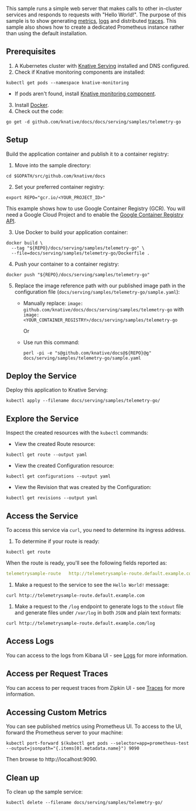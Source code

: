 This sample runs a simple web server that makes calls to other in-cluster
services and responds to requests with "Hello World!". The purpose of this
sample is to show generating [metrics](../../accessing-metrics.md),
[logs](../../accessing-logs.md) and distributed
[traces](../../accessing-traces.md). This sample also shows how to create a
dedicated Prometheus instance rather than using the default installation.

## Prerequisites

1. A Kubernetes cluster with [Knative Serving](../../../install/README.md)
   installed and DNS configured.
2. Check if Knative monitoring components are installed:

```
kubectl get pods --namespace knative-monitoring
```

- If pods aren't found, install
  [Knative monitoring component](../../installing-logging-metrics-traces.md).

3. Install
   [Docker](https://docs.docker.com/get-started/#prepare-your-docker-environment).
4. Check out the code:

```
go get -d github.com/knative/docs/docs/serving/samples/telemetry-go
```

## Setup

Build the application container and publish it to a container registry:

1. Move into the sample directory:

```
cd $GOPATH/src/github.com/knative/docs
```

2. Set your preferred container registry:

```
export REPO="gcr.io/<YOUR_PROJECT_ID>"
```

This example shows how to use Google Container Registry (GCR). You will need a
Google Cloud Project and to enable the
[Google Container Registry API](https://console.cloud.google.com/apis/library/containerregistry.googleapis.com).

3. Use Docker to build your application container:

```
docker build \
  --tag "${REPO}/docs/serving/samples/telemetry-go" \
  --file=docs/serving/samples/telemetry-go/Dockerfile .
```

4. Push your container to a container registry:

```
docker push "${REPO}/docs/serving/samples/telemetry-go"
```

5.  Replace the image reference path with our published image path in the
    configuration file (`docs/serving/samples/telemetry-go/sample.yaml`):

    - Manually replace:
      `image: github.com/knative/docs/docs/serving/samples/telemetry-go` with
      `image: <YOUR_CONTAINER_REGISTRY>/docs/serving/samples/telemetry-go`


        Or

    - Use run this command:


        ```
        perl -pi -e "s@github.com/knative/docs@${REPO}@g" docs/serving/samples/telemetry-go/sample.yaml
        ```

## Deploy the Service

Deploy this application to Knative Serving:

```
kubectl apply --filename docs/serving/samples/telemetry-go/
```

## Explore the Service

Inspect the created resources with the `kubectl` commands:

- View the created Route resource:

```
kubectl get route --output yaml
```

- View the created Configuration resource:

```
kubectl get configurations --output yaml
```

- View the Revision that was created by the Configuration:

```
kubectl get revisions --output yaml
```

## Access the Service

To access this service via `curl`, you need to determine its ingress address.

1. To determine if your route is ready:

```
kubectl get route
```

When the route is ready, you'll see the following fields reported as:

```YAML
telemetrysample-route   http://telemetrysample-route.default.example.com   True
```

1. Make a request to the service to see the `Hello World!` message:

```
curl http://telemetrysample-route.default.example.com
```

1. Make a request to the `/log` endpoint to generate logs to the `stdout` file
   and generate files under `/var/log` in both `JSON` and plain text formats:

```
curl http://telemetrysample-route.default.example.com/log
```

## Access Logs

You can access to the logs from Kibana UI - see [Logs](../../accessing-logs.md)
for more information.

## Access per Request Traces

You can access to per request traces from Zipkin UI - see
[Traces](../../accessing-traces.md) for more information.

## Accessing Custom Metrics

You can see published metrics using Prometheus UI. To access to the UI, forward
the Prometheus server to your machine:

```
kubectl port-forward $(kubectl get pods --selector=app=prometheus-test --output=jsonpath="{.items[0].metadata.name}") 9090
```

Then browse to http://localhost:9090.

## Clean up

To clean up the sample service:

```
kubectl delete --filename docs/serving/samples/telemetry-go/
```
